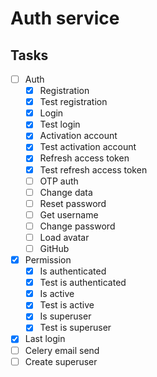 # Auth service

## Tasks

- [ ] Auth
  - [x] Registration
  - [x] Test registration
  - [x] Login
  - [x] Test login
  - [x] Activation account
  - [x] Test activation account 
  - [x] Refresh access token
  - [x] Test refresh access token
  - [ ] OTP auth
  - [ ] Change data
  - [ ] Reset password
  - [ ] Get username
  - [ ] Change password
  - [ ] Load avatar
  - [ ] GitHub
- [x] Permission
  - [x] Is authenticated
  - [x] Test is authenticated
  - [x] Is active
  - [x] Test is active
  - [x] Is superuser
  - [x] Test is superuser
- [x] Last login
- [ ] Celery email send
- [ ] Create superuser
